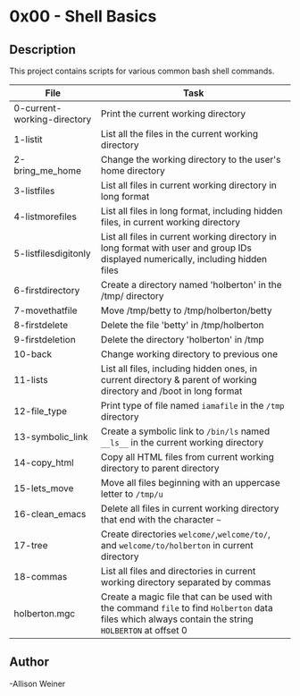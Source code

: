 # 0x00 - Shell Basics
## Description

This project contains scripts for various common bash shell commands.

File | Task
-----|-----
0-current-working-directory | Print the current working directory
1-listit | List all the files in the current working directory
2-bring_me_home | Change the working directory to the user's home directory
3-listfiles | List all files in current working directory in long format
4-listmorefiles | List all files in long format, including hidden files, in current working directory
5-listfilesdigitonly | List all files in current working directory in long format with user and group IDs displayed numerically, including hidden files
6-firstdirectory | Create a directory named 'holberton' in the /tmp/ directory
7-movethatfile | Move /tmp/betty to /tmp/holberton/betty
8-firstdelete | Delete the file 'betty' in /tmp/holberton
9-firstdeletion | Delete the directory 'holberton' in /tmp
10-back | Change working directory to previous one
11-lists | List all files, including hidden ones, in current directory & parent of working directory and /boot in long format
12-file_type | Print type of file named `iamafile` in the `/tmp` directory
13-symbolic_link | Create a symbolic link to `/bin/ls` named `__ls__` in the current working directory
14-copy_html | Copy all HTML files from current working directory to parent directory
15-lets_move | Move all files beginning with an uppercase letter to `/tmp/u`
16-clean_emacs | Delete all files in current working directory that end with the character `~`
17-tree | Create directories `welcome/`,`welcome/to/`, and `welcome/to/holberton` in current directory
18-commas | List all files and directories in current working directory separated by commas
holberton.mgc | Create a magic file that can be used with the command `file` to find `Holberton` data files which always contain the string `HOLBERTON` at offset 0
## Author
-Allison Weiner